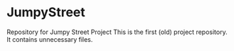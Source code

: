 # JumpyStreet
Repository for Jumpy Street Project
This is the first (old) project repository. It contains unnecessary files.
